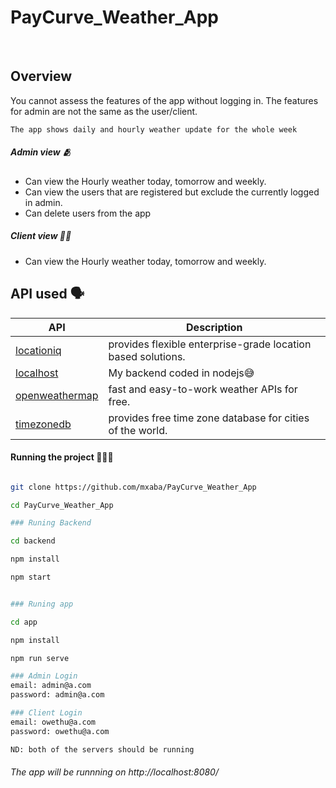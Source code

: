 # PayCurve_Weather_App

<br />

## Overview 

You cannot assess the features of the app without logging in. The features for admin are not the same as the user/client. 

```The app shows daily and hourly weather update for the whole week```

##### Admin view 🫂

- Can view the Hourly weather today, tomorrow and weekly. 
- Can view the users that are registered but exclude the currently logged in admin.
- Can delete users from the app

##### Client view ✍🏾 

- Can view the Hourly weather today, tomorrow and weekly. 

## API used 🗣

| API                                                                              | Description                                                 |
| --------------------------------------------------------------------------------- | ----------------------------------------------------------- |
| [locationiq](https://locationiq.com/)                                             | provides flexible enterprise-grade location based solutions.|
| [localhost](http://localhost:5000/api)                                            | My backend coded in nodejs😅                                |
| [openweathermap](https://openweathermap.org/)                                     | fast and easy-to-work weather APIs for free.                |
| [timezonedb](https://timezonedb.com/)                                             | provides free time zone database for cities of the world.   |

#### Running the project 👨🏾‍💻

```bash

git clone https://github.com/mxaba/PayCurve_Weather_App

cd PayCurve_Weather_App

### Runing Backend

cd backend

npm install

npm start


### Runing app

cd app

npm install

npm run serve

### Admin Login
email: admin@a.com
password: admin@a.com

### Client Login
email: owethu@a.com
password: owethu@a.com

ND: both of the servers should be running

```

###### The app will be runnning on http://localhost:8080/ 
